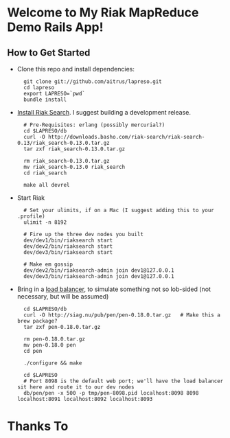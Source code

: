# Welcome to My Riak MapReduce Demo Rails App!

## How to Get Started

* Clone this repo and install dependencies:

        git clone git://github.com/aitrus/lapreso.git
        cd lapreso
        export LAPRESO=`pwd`
        bundle install

* [Install Riak Search][install_rs]. I suggest building a development release.

        # Pre-Requisites: erlang (possibly mercurial?)
        cd $LAPRESO/db
        curl -O http://downloads.basho.com/riak-search/riak-search-0.13/riak_search-0.13.0.tar.gz
        tar zxf riak_search-0.13.0.tar.gz

        rm riak_search-0.13.0.tar.gz
        mv riak_search-0.13.0 riak_search
        cd riak_search

        make all devrel

* Start Riak

        # Set your ulimits, if on a Mac (I suggest adding this to your .profile)
        ulimit -n 8192

        # Fire up the three dev nodes you built
        dev/dev1/bin/riaksearch start
        dev/dev2/bin/riaksearch start
        dev/dev3/bin/riaksearch start

        # Make em gossip
        dev/dev2/bin/riaksearch-admin join dev1@127.0.0.1
        dev/dev3/bin/riaksearch-admin join dev1@127.0.0.1

* Bring in a [load balancer][pen], to simulate something not so lob-sided (not necessary, but will be assumed)

        cd $LAPRESO/db
        curl -O http://siag.nu/pub/pen/pen-0.18.0.tar.gz   # Make this a brew package?
        tar zxf pen-0.18.0.tar.gz

        rm pen-0.18.0.tar.gz
        mv pen-0.18.0 pen
        cd pen

        ./configure && make

        cd $LAPRESO
        # Port 8098 is the default web port; we'll have the load balancer sit here and route it to our dev nodes
        db/pen/pen -x 500 -p tmp/pen-8098.pid localhost:8098 8098 localhost:8091 localhost:8092 localhost:8093

# Thanks To

[install_rs]:   https://wiki.basho.com/display/RIAK/Riak+Search+-+Installation+and+Setup
[pen]:          http://siag.nu/pen/

